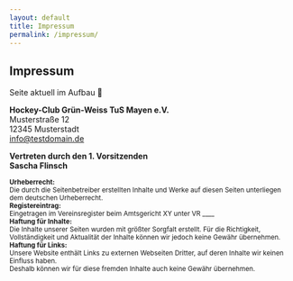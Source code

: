 ```yaml
---
layout: default
title: Impressum
permalink: /impressum/
---
```


## Impressum

Seite aktuell im Aufbau 🚀

**Hockey-Club Grün-Weiss TuS Mayen e.V.**  
Musterstraße 12  
12345 Musterstadt  
<span class="email-highlight"><a href="mailto:info@testdomain.de">info@testdomain.de</a></span>  


**Vertreten durch den 1. Vorsitzenden  
Sascha Flinsch**  
<small>  
**Urheberrecht:**  
Die durch die Seitenbetreiber erstellten Inhalte und Werke auf diesen Seiten unterliegen dem deutschen Urheberrecht.
</small>
<small>  
**Registereintrag:**  
Eingetragen im Vereinsregister beim Amtsgericht XY unter VR ____
</small>
<small>  
**Haftung für Inhalte:**  
Die Inhalte unserer Seiten wurden mit größter Sorgfalt erstellt. Für die Richtigkeit,  
Vollständigkeit und Aktualität der Inhalte können wir jedoch keine Gewähr übernehmen.
</small>  
<small>
**Haftung für Links:**  
Unsere Website enthält Links zu externen Webseiten Dritter, auf deren Inhalte wir keinen Einfluss haben.  
Deshalb können wir für diese fremden Inhalte auch keine Gewähr übernehmen.
</small>

